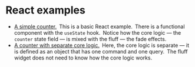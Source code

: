 # React examples

* [A simple counter.](counter.html) This is a basic React example. There is a functional component with the `useState` hook. Notice how the core logic — the `counter` state field — is mixed with the fluff — the fade effects.
* [A counter with separate core logic.](separate_logic.html) Here, the core logic is separate — it is defined as an object that has one command and one query. The fluff widget does not need to know how the core logic works.
